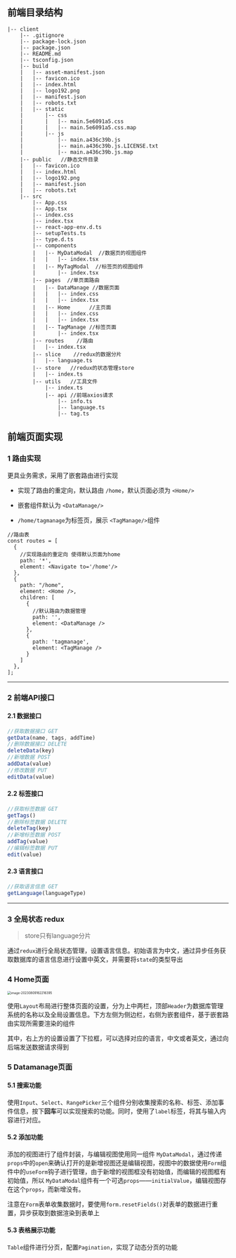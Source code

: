 ## 前端目录结构

```
|-- client
    |-- .gitignore
    |-- package-lock.json
    |-- package.json
    |-- README.md
    |-- tsconfig.json
    |-- build
    |   |-- asset-manifest.json
    |   |-- favicon.ico
    |   |-- index.html
    |   |-- logo192.png
    |   |-- manifest.json
    |   |-- robots.txt
    |   |-- static
    |       |-- css
    |       |   |-- main.5e6091a5.css
    |       |   |-- main.5e6091a5.css.map
    |       |-- js
    |           |-- main.a436c39b.js
    |           |-- main.a436c39b.js.LICENSE.txt
    |           |-- main.a436c39b.js.map
    |-- public   //静态文件目录
    |   |-- favicon.ico
    |   |-- index.html
    |   |-- logo192.png
    |   |-- manifest.json
    |   |-- robots.txt
    |-- src  
        |-- App.css
        |-- App.tsx
        |-- index.css
        |-- index.tsx
        |-- react-app-env.d.ts
        |-- setupTests.ts
        |-- type.d.ts
        |-- components
        |   |-- MyDataModal  //数据页的视图组件
        |   |   |-- index.tsx
        |   |-- MyTagModal  //标签页的视图组件
        |       |-- index.tsx
        |-- pages  //单页面路由
        |   |-- DataManage //数据页面
        |   |   |-- index.css
        |   |   |-- index.tsx
        |   |-- Home      //主页面
        |   |   |-- index.css
        |   |   |-- index.tsx
        |   |-- TagManage //标签页面
        |       |-- index.tsx
        |-- routes    //路由
        |   |-- index.tsx
        |-- slice    //redux的数据分片
        |   |-- language.ts
        |-- store   //redux的状态管理store
        |   |-- index.ts
        |-- utils   //工具文件
            |-- index.ts
            |-- api //前端axios请求
                |-- info.ts
                |-- language.ts
                |-- tag.ts

```



## 前端页面实现

### 1 路由实现

更具业务需求，采用了嵌套路由进行实现

- 实现了路由的重定向，默认路由 `/home`，默认页面必须为 `<Home/>`

- 嵌套组件默认为 `<DataManage/>`
- `/home/tagmanage`为标签页，展示 `<TagManage/>`组件

```tsx
//路由表
const routes = [
  {
    //实现路由的重定向 使得默认页面为home
    path: '*',
    element: <Navigate to='/home'/>
  },
  {
    path: "/home",
    element: <Home />,
    children: [
      {
        //默认路由为数据管理
        path: '',
        element: <DataManage />
      },
      {
        path: 'tagmanage',
        element: <TagManage />
      }
    ]
  },
];
```

---

### 2 前端API接口

#### 2.1 数据接口

```typescript
//获取数据接口 GET
getData(name, tags, addTime)
//删除数据接口 DELETE
deleteData(key)
//新增数据 POST
addData(value)
//修改数据 PUT
editData(value)
```

#### 2.2 标签接口

```typescript
//获取标签数据 GET
getTags()
//删除标签数据 DELETE
deleteTag(key)
//新增标签数据 POST
addTag(value) 
//编辑标签数据 PUT
edit(value)
```

#### 2.3 语言接口

```typescript
//获取语言信息 GET
getLanguage(languageType)
```

---

### 3 全局状态 redux

> store只有language分片

通过`redux`进行全局状态管理，设置语言信息。初始语言为中文，通过异步任务获取数据库的语言信息进行设置中英文，并需要将`state`的类型导出

### 4 Home页面

<img src="C:\Users\Keep_L\AppData\Roaming\Typora\typora-user-images\image-20230809162216395.png" alt="image-20230809162216395" style="zoom:50%;" />

使用`Layout`布局进行整体页面的设置，分为上中两栏，顶部`Header`为数据库管理系统的名称以及全局设置信息。下方左侧为侧边栏，右侧为嵌套组件，基于嵌套路由实现所需要渲染的组件



其中，右上方的设置设置了下拉框，可以选择对应的语言，中文或者英文，通过向后端发送数据请求得到

### 5 Datamanage页面

#### 5.1 搜索功能

使用`Input`、`Select`、`RangePicker`三个组件分别收集搜索的名称、标签、添加事件信息，按下**回车**可以实现搜索的功能。同时，使用了`label`标签，将其与输入内容进行对应。

#### 5.2 添加功能

添加的视图进行了组件封装，与编辑视图使用同一组件 `MyDataModal`，通过传递`props`中的`open`来确认打开的是新增视图还是编辑视图，视图中的数据使用`Form`组件中的`useForm`钩子进行管理，由于新增的视图框没有初始值，而编辑的视图框有初始值，所以 `MyDataModal`组件有一个可选`props`——`initialValue`，编辑视图存在这个`props`，而新增没有。

注意在`Form`表单收集数据时，要使用`form.resetFields()`对表单的数据进行重置，异步获取到数据渲染到表单上

#### 5.3 表格展示功能

`Table`组件进行分页，配置`Pagination`，实现了动态分页的功能





### 
